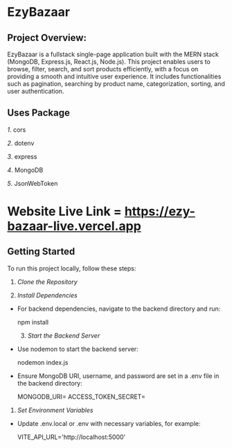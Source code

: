 #  EzyBazaar

## Project Overview:


EzyBazaar is a fullstack single-page application built with the MERN stack (MongoDB, Express.js, React.js, Node.js). This project enables users to browse, filter, search, and sort products efficiently, with a focus on providing a smooth and intuitive user experience. It includes functionalities such as pagination, searching by product name, categorization, sorting, and user authentication.


## Uses Package

*1*. cors

*2*. dotenv

*3*. express

*4*. MongoDB

*5*. JsonWebToken

# Website Live Link = https://ezy-bazaar-live.vercel.app

## Getting Started

To run this project locally, follow these steps:

1. *Clone the Repository*

2. *Install Dependencies*

- For backend dependencies, navigate to the backend directory and run:
  
  npm install
  

  3. *Start the Backend Server*
- Use nodemon to start the backend server:
  
  nodemon index.js
  
- Ensure MongoDB URI, username, and password are set in a .env file in the backend directory:
  
  MONGODB_URI=<your-mongodb-uri>
  ACCESS_TOKEN_SECRET=<your-personal-secret-key>
  

1. *Set Environment Variables*
- Update .env.local or .env with necessary variables, for example:
  
  VITE_API_URL='http://localhost:5000'
  